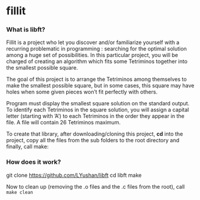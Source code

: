 # fillit


### What is libft?

Fillit is a project who let you discover and/or familiarize yourself with a recurring problematic in programming : searching for the optimal solution among a huge set of possibilities. In this particular project, you will be charged of creating an algorithm which fits some Tetriminos together into the smallest possible square.

The goal of this project is to arrange the Tetriminos among themselves to make the smallest possible square, but in some cases, this square may have holes when some given pieces won’t fit perfectly with others.

Program must display the smallest square solution on the standard output. To identify each Tetriminos in the square solution, you will assign a capital letter (starting with ’A’) to each Tetriminos in the order they appear in the file. A file will contain 26 Tetriminos maximum.


To create that library, after downloading/cloning this project, **cd** into the project, copy all the files from the sub folders to the root directory and finally, call make:

### How does it work?

git clone https://github.com/LYushan/libft
cd libft
make


Now to clean up (removing the .o files and the .c files from the root), call `make clean`
